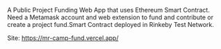 A Public Project Funding Web App that uses Ethereum Smart Contract. Need a Metamask account and web extension to fund and contribute or create a project fund.Smart Contract deployed in Rinkeby Test Network.

Site: https://mr-camp-fund.vercel.app/
